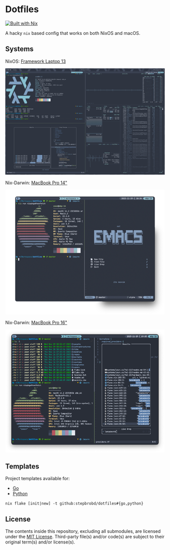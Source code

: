 # Dotfiles

[![Built with Nix](https://builtwithnix.org/badge.svg)](https://builtwithnix.org)

A hacky `nix` based config that works on both NixOS and macOS.

## Systems

NixOS: [Framework Laptop 13](/systems/ysun.co/fwl-13)

![Screenshot](/assets/fwl-13.png)

Nix-Darwin: [MacBook Pro 14"](/systems/ysun.co/mbp-14)

![Screenshot](/assets/mbp-14.png)

Nix-Darwin: [MacBook Pro 16"](/systems/ysun.co/mbp-16)

![Screenshot](/assets/mbp-16.png)

## Templates

Project templates available for:

- [Go](/templates/go)
- [Python](/templates/python)

```shell
nix flake [init|new] -t github:stepbrobd/dotfiles#{go,python}
```

## License

The contents inside this repository, excluding all submodules, are licensed under the [MIT License](license.txt).
Third-party file(s) and/or code(s) are subject to their original term(s) and/or license(s).
